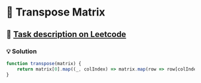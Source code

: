 # 📝 Transpose Matrix

## 🔗 [Task description on Leetcode](https://leetcode.com/problems/transpose-matrix/description/?envType=problem-list-v2&envId=matrix)

### 💡 Solution

```js
function transpose(matrix) {
	return matrix[0].map((_, colIndex) => matrix.map(row => row[colIndex]));
}
```

